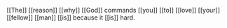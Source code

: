 [[The]] [[reason]] [[why]] [[God]] commands [[you]] [[to]] [[love]] [[your]] [[fellow]] [[man]] [[is]] because it [[is]] hard. 
